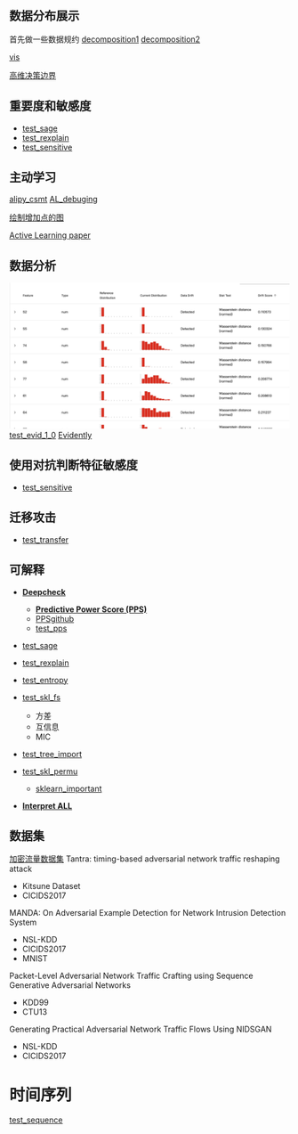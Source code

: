 ## 数据分布展示
首先做一些数据规约
[decomposition1](../tests/data_vis/test_decomposition1.py)
[decomposition2](../tests/data_vis/test_decomposition.py)

[vis](../tests/test_active_learning/test_modal_vis_csmt.py)

[高维决策边界](../tests/data_vis/test_visualml.py)

## 重要度和敏感度
- [test_sage](../tests/test_Interpretability/sage/test_sage_csmt_arr.py)
- [test_rexplain](../tests/test_Interpretability/rexplain/test_rex_global_csmt_arr.py)
- [test_sensitive](../tests/test_evasion_binary_sensitive.py)

## 主动学习
[alipy_csmt](../tests/test_active_learning/test_alipy_csmt.py) 
[AL_debuging](../tests/test_active_learning/test_alipy_debuging.py) 

[绘制增加点的图](../tests/test_active_learning/test_alipy_debugging_vis_csmt.py)

[Active Learning paper](../../../my_note/my_knowledge_map/AI_engineering/data/active_learning.md)

## 数据分析
![evidently](../tests/data_vis/images/evidently.jpg)
[test_evid_1_0](../tests/data_validation/test_evid_1_0.py)
[Evidently](https://github.com/evidentlyai/evidently)

## 使用对抗判断特征敏感度
- [test_sensitive](../tests/test_evasion_binary_sensitive.py)

## 迁移攻击
- [test_transfer](../tests/test_evasion_binary_transfer_ensemble.py)

## 可解释
- [**Deepcheck**](../../../my_note/my_knowledge_map/AI_engineering/data/paper/Deepchecks.md)
  - [**Predictive Power Score (PPS)**](https://8080labs.com/blog/posts/rip-correlation-introducing-the-predictive-power-score-pps/)
  - [PPSgithub](https://github.com/8080labs/ppscore)
  - [test_pps](../tests/test_Interpretability/test_pps.py)
- [test_sage](../tests/test_Interpretability/sage/test_sage_csmt.py)
- [test_rexplain](../tests/test_Interpretability/rexplain/test_rex_global_csmt.py)
- [test_entropy](../tests/test_Interpretability/test_entropy.py)
- [test_skl_fs](../tests/test_Interpretability/test_skl_fs.py)
  - 方差
  - 互信息
  - MIC
- [test_tree_import](../tests/test_Interpretability/test_tree_import.py)
- [test_skl_permu](../tests/test_Interpretability/test_skl_permu.py)
  - [sklearn_important](https://scikit-learn.org/stable/modules/generated/sklearn.inspection.permutation_importance.html)

- [**Interpret ALL**](../tests/test_Interpretability/interpret.md)

## 数据集
[加密流量数据集](../../../my_note/my_knowledge_map/Cyber_security/NIDSs/流量数据集.md)
Tantra: timing-based adversarial network traffic reshaping attack
- Kitsune Dataset
- CICIDS2017

MANDA: On Adversarial Example Detection for Network Intrusion Detection System
- NSL-KDD
- CICIDS2017
- MNIST

Packet-Level Adversarial Network Traffic Crafting using Sequence Generative Adversarial Networks
- KDD99
- CTU13

Generating Practical Adversarial Network Traffic Flows Using NIDSGAN
- NSL-KDD
- CICIDS2017

# 时间序列
[test_sequence](../tests/examples_sequence/test_classifer_sequence.py)